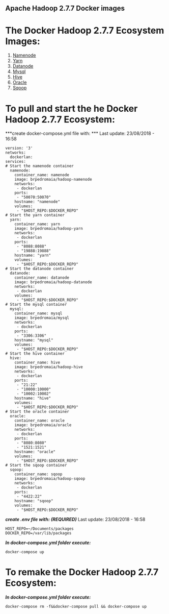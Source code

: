 ## Apache Hadoop 2.7.7 Docker images

# The Docker Hadoop 2.7.7 Ecosystem Images:

01. [Namenode](https://hub.docker.com/r/brpedromaia/hadoop-namenode)
02. [Yarn](https://hub.docker.com/r/brpedromaia/hadoop-yarn)
03. [Datanode](https://hub.docker.com/r/brpedromaia/hadoop-datanode)
04. [Mysql](https://hub.docker.com/r/brpedromaia/mysql)
05. [Hive](https://hub.docker.com/r/brpedromaia/hadoop-hive)
06. [Oracle](https://hub.docker.com/r/brpedromaia/oracle)
07. [Sqoop](https://hub.docker.com/r/brpedromaia/hadoop-sqoop)

# To pull and start the he Docker Hadoop 2.7.7 Ecosystem:
***create docker-compose.yml file with: ***
Last update: 23/08/2018 - 16:58
```
version: '3'
networks: 
  dockerlan:
services:
# Start the namenode container
  namenode:
    container_name: namenode
    image: brpedromaia/hadoop-namenode
    networks:
     - dockerlan
    ports:
     - "50070:50070"
    hostname: "namenode"
    volumes:
     - "$HOST_REPO:$DOCKER_REPO"
# Start the yarn container
  yarn:
    container_name: yarn
    image: brpedromaia/hadoop-yarn
    networks:
     - dockerlan
    ports:
     - "8088:8088"
     - "19888:19888"
    hostname: "yarn"
    volumes:
     - "$HOST_REPO:$DOCKER_REPO"
# Start the datanode container
  datanode:
    container_name: datanode
    image: brpedromaia/hadoop-datanode
    networks:
     - dockerlan
    volumes:
     - "$HOST_REPO:$DOCKER_REPO"
# Start the mysql container
  mysql:
    container_name: mysql
    image: brpedromaia/mysql
    networks:
     - dockerlan
    ports:
     - "3306:3306"
    hostname: "mysql"
    volumes:
     - "$HOST_REPO:$DOCKER_REPO"
# Start the hive container
  hive:
    container_name: hive
    image: brpedromaia/hadoop-hive
    networks:
     - dockerlan
    ports:
     - "21:22"
     - "10000:10000"
     - "10002:10002"
    hostname: "hive"
    volumes:
     - "$HOST_REPO:$DOCKER_REPO"
# Start the oracle container
  oracle:
    container_name: oracle
    image: brpedromaia/oracle
    networks:
     - dockerlan
    ports:
     - "8080:8080"
     - "1521:1521"
    hostname: "oracle"
    volumes:
     - "$HOST_REPO:$DOCKER_REPO"
# Start the sqoop container
  sqoop:
    container_name: sqoop
    image: brpedromaia/hadoop-sqoop
    networks:
     - dockerlan
    ports:
     - "4422:22"
    hostname: "sqoop"
    volumes:
     - "$HOST_REPO:$DOCKER_REPO"

```

***create .env file with: (REQUIRED)***
Last update: 23/08/2018 - 16:58
```
HOST_REPO=~/Documents/packages
DOCKER_REPO=/var/lib/packages
```
***In docker-compose.yml folder execute:***
```
docker-compose up
```

# To remake the Docker Hadoop 2.7.7 Ecosystem:
***In docker-compose.yml folder execute:***
```
docker-compose rm -f&&docker-compose pull && docker-compose up
```
